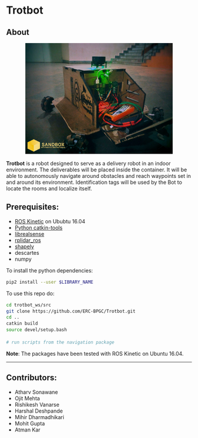 # Trotbot

## About 
<p align="center">
  <img src="https://github.com/ERC-BPGC/Trotbot/blob/master/Trotbot.jpg" alt="drawing" width="400"/>
</p>

**Trotbot** is a robot designed to serve as a delivery robot in an indoor environment. The deliverables will be placed inside the container. It will be able to autonomously navigate around obstacles and reach waypoints set in and around its environment. Identification tags will be used by the Bot to locate the rooms and localize itself.


## Prerequisites:
- [ROS Kinetic](http://wiki.ros.org/kinetic/Installation) on Ububtu 16.04
- [Python catkin-tools](https://catkin-tools.readthedocs.io/en/latest/installing.html) 
- [librealsense](https://github.com/IntelRealSense/librealsense)
- [rplidar_ros](https://github.com/Slamtec/rplidar_ros)
- [shapely](https://shapely.readthedocs.io/en/stable/manual.html) 
- descartes
- numpy

To install the python dependencies:
```bash
pip2 install --user $LIBRARY_NAME
```


To use this repo do:

```bash
cd trotbot_ws/src
git clone https://github.com/ERC-BPGC/Trotbot.git 
cd ..
catkin build
source devel/setup.bash

# run scripts from the navigation package
```

**Note**: The packages have been tested with ROS Kinetic on Ubuntu 16.04.

-----------------------

## Contributors:
- Atharv Sonawane 
- Ojit Mehta
- Rishikesh Vanarse
- Harshal Deshpande
- Mihir Dharmadhikari
- Mohit Gupta
- Atman Kar
